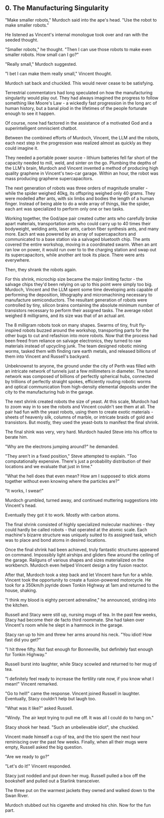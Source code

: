 ## 0. The Manufacturing Singularity

"Make smaller robots," Murdoch said into the ape's head. "Use the robot to make smaller robots."

He listened as Vincent's internal monologue took over and ran with the seeded thought.

"Smaller robots," he thought. "Then I can use those robots to make even smaller robots. How small can I go?"

"Really small," Murdoch suggested.

"I bet I can make them really small," Vincent thought.

Murdoch sat back and chuckled. This would never cease to be satisfying.

Terrestrial commentators had long speculated on how the manufacturing singularity would play out. They had always imagined the progress to follow something like Moore's Law - a wickedly fast progression in the long arc of human history, but a banal plod in the lifetimes of the people fortunate enough to see it happen.

Of course, none had factored in the assistance of a motivated God and a superintelligent omniscient chatbot.

Between the combined efforts of Murdoch, Vincent, the LLM and the robots, each next step in the progression was realized almost as quickly as they could imagine it.

They needed a portable power source - lithium batteries fell far short of the capacity needed to mill, weld, and sinter on the go. Plumbing the depths of the LLM's brain, Murdoch and Vincent invented a method of producing high quality graphene in Vincent's two-car garage. Within an hour, the robot was mass producing graphene supercapacitors.

The next generation of robots was three orders of magnitude smaller - while the spider weighed 40kg, its offspring weighed only 40 grams. They were modelled after ants, with six limbs and bodies the length of a human finger. Instead of being able to do a wide array of things, like the spider, each ant was specialized to perform only one or two tasks.

Working together, the God/ape pair created cutter ants who carefully broke apart materials, transportation ants who could carry up to 40 times their bodyweight, welding ants, laser ants, carbon fiber synthesis ants, and many more. Each ant was powered by an array of supercapacitors and communicated to a base station via a salvaged bluetooth chip. The ants covered the entire workshop, moving in a coordinated swarm. When an ant ran low on power, it would run over to to the charging station and swap out its supercapacitors, while another ant took its place. There were ants everywhere.

Then, they shrank the robots again.

For this shrink, microchip size became the major limiting factor - the salvage chips they'd been relying on up to this point were simply too big. Murdoch, Vincent and the LLM spent some time developing ants capable of performing the deposition, lithography and micromachining necessary to manufacture semiconductors. The resultant generation of robots were controlled by tiny, silicon brains containing the absolute minimum number of transistors necessary to perform their assigned tasks. The average robot weighed 8 milligrams, and its size was that of an actual ant. 

The 8 milligram robots took on many shapes. Swarms of tiny, fruit fly-inspired robots buzzed around the workshop, transporting parts for the other bugs to cut and refashion into more robots. Now that the process had been freed from reliance on salvage electronics, they turned to raw materials instead of upcycling junk. The team designed robotic mining worms, tasked them with finding rare earth metals, and released billions of them into Vincent and Russell's backyard.

Unbeknownst to anyone, the ground under the city of Perth was filled with an intricate network of tunnels just a few millimeters in diameter. The tunnel network was composed of billions of perfectly spherical hubs, connected by trillions of perfectly straight spokes, efficiently routing robotic worms and optical communication from high-density elemental deposits under the city to the manufacturing hub in the garage.

The next shrink created robots the size of yeast. At this scale, Murdoch had to zoom way in to see the robots and Vincent couldn't see them at all. The pair had fun with the yeast robots, using them to create exotic materials - sheets of heavenly silk, columns of marble, or intricate braids of gold and transistors. But mostly, they used the yeast-bots to manifest the final shrink.

The final shink was very, very hard. Murdoch hauled Steve into his office to berate him.

"Why are the electrons jumping around?" he demanded.

"They aren't in a fixed position," Steve attempted to explain. "Too computationally expensive. There's just a probability distribution of their locations and we evaluate that just in time."

"What the hell does that even mean? How am I supposed to stick atoms together without even knowing where the particles are?"

"It works, I swear!"

Murdoch grumbled, turned away, and continued muttering suggestions into Vincent's head.

Eventually they got it to work. Mostly with carbon atoms.

The final shrink consisted of highly specialized molecular machines - they could hardly be called robots - that operated at the atomic scale. Each machine's bizarre structure was uniquely suited to its assigned task, which was to place and bond atoms in desired locations.

Once the final shrink had been achieved, truly fantastic structures appeared on command. Impossibly light airships and gliders flew around the ceiling of the garage. Railguns of various shapes and sizes materialized on the workbench. Murdoch even helped Vincent design a tiny fusion reactor.

After that, Murdoch took a step back and let Vincent have fun for a while. Vincent took the opportunity to create a fusion-powered motorcycle. He took for a 350km/h joyride down Tonkin Highway at 1am and returned to the house, shaking.

"I think my blood is eighty percent adrenaline," he announced, striding into the kitchen.

Russell and Stacy were still up, nursing mugs of tea. In the past few weeks, Stacy had become their de facto third roommate. She had taken over Vincent's room while he slept in a hammock in the garage.

Stacy ran up to him and threw her arms around his neck. "You idiot! How fast did you get?"

"I hit three fifty. Not fast enough for Bonneville, but definitely fast enough for Tonkin Highway."

Russell burst into laughter, while Stacy scowled and returned to her mug of tea.

"I definitely feel ready to increase the fertility rate now, if you know what I mean!" Vincent remarked.

"Go to hell!" came the response. Vincent joined Russell in laughter. Eventually, Stacy couldn't help but laugh too.

"What was it like?" asked Russell.

"Windy. The air kept trying to pull me off. It was all I could do to hang on."

Stacy shook her head. "Such an unbelievable idiot", she chuckled.

Vincent made himself a cup of tea, and the trio spent the next hour reminiscing over the past few weeks. Finally, when all their mugs were empty, Russell asked the big question.

"Are we ready to go?"

"Let's do it!" Vincent responded.

Stacy just nodded and put down her mug. Russell pulled a box off the bookshelf and pulled out a Starlink transceiver.

The three put on the warmest jackets they owned and walked down to the Swan River.

Murdoch stubbed out his cigarette and stroked his chin. Now for the fun part.
